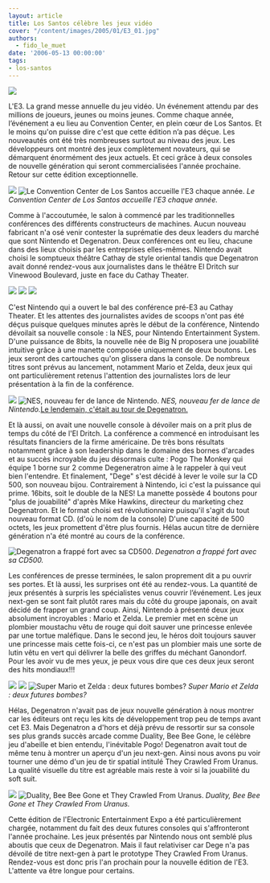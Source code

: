 ```yaml
---
layout: article
title: Los Santos célèbre les jeux vidéo
cover: "/content/images/2005/01/E3_01.jpg"
authors:
  - fido_le_muet
date: '2006-05-13 00:00:00'
tags:
- los-santos
---
```


![](/content/images/2005/01/E3_01.jpg)

L'E3. La grand messe annuelle du jeu vidéo. Un événement attendu par des millions de joueurs, jeunes ou moins jeunes. Comme chaque année, l’événement a eu lieu au Convention Center, en plein cœur de Los Santos. Et le moins qu'on puisse dire c'est que cette édition n’a pas déçue. Les nouveautés ont été très nombreuses surtout au niveau des jeux. Les développeurs ont montré des jeux complètement novateurs, qui se démarquent énormément des jeux actuels. Et ceci grâce à deux consoles de nouvelle génération qui seront commercialisées l'année prochaine. Retour sur cette édition exceptionnelle.

![](/content/images/2005/01/E3_02.jpg)
![Le Convention Center de Los Santos accueille l'E3 chaque année.](/content/images/2005/01/E3_03.jpg)
_Le Convention Center de Los Santos accueille l'E3 chaque année._

Comme à l'accoutumée, le salon à commencé par les traditionnelles conférences des différents constructeurs de machines. Aucun nouveau fabricant n'a osé venir contester la suprématie des deux leaders du marché que sont Nintendo et Degenatron. Deux conférences ont eu lieu, chacune dans des lieux choisis par les entreprises elles-mêmes. Nintendo avait choisi le somptueux théâtre Cathay de style oriental tandis que Degenatron avait donné rendez-vous aux journalistes dans le théâtre El Dritch sur Vinewood Boulevard, juste en face du Cathay Theater.

![](/content/images/2005/01/Cathay_Nintendo.jpg)
![](/content/images/2005/01/El_Dritch_Degenatron.jpg)
![](/content/images/2005/01/Nintendo_Logo.jpg)

C'est Nintendo qui a ouvert le bal des conférence pré-E3 au Cathay Theater. Et les attentes des journalistes avides de scoops n'ont pas été déçus puisque quelques minutes après le début de la conférence, Nintendo dévoilait sa nouvelle console : la NES, pour Nintendo Entertainment System. D'une puissance de 8bits, la nouvelle née de Big N proposera une jouabilité intuitive grâce à une manette composée uniquement de deux boutons. Les jeux seront des cartouches qu'on glissera dans la console. De nombreux titres sont prévus au lancement, notamment Mario et Zelda, deux jeux qui ont particulièrement retenus l'attention des journalistes lors de leur présentation à la fin de la conférence.

![](/content/images/2005/01/NES_02.jpg)
![NES, nouveau fer de lance de Nintendo.](/content/images/2005/01/NES_01.jpg)
_NES, nouveau fer de lance de Nintendo._[Le lendemain, c'était au tour de Degenatron.](/content/images/2005/01/Degenatron_Logo.jpg)

Et là aussi, on avait une nouvelle console à dévoiler mais on a prit plus de temps du côté de l'El Dritch. La conférence a commencé en introduisant les résultats financiers de la firme américaine. De très bons résultats notamment grâce à son leadership dans le domaine des bornes d'arcades et au succès incroyable du jeu désormais culte : Pogo The Monkey qui équipe 1 borne sur 2 comme Degeneratron aime à le rappeler à qui veut bien l'entendre. Et finalement, "Dege" s'est décidé à lever le voile sur la CD 500, son nouveau bijou. Contrairement à Nintendo, ici c'est la puissance qui prime. 16bits, soit le double de la NES! La manette possède 4 boutons pour "plus de jouabilité" d'après Mike Hawkins, directeur du marketing chez Degenatron. Et le format choisi est révolutionnaire puisqu'il s'agit du tout nouveau format CD. (d'où le nom de la console) D'une capacité de 500 octets, les jeux promettent d'être plus fournis. Hélas aucun titre de dernière génération n'a été montré au cours de la conférence.

![Degenatron a frappé fort avec sa CD500.](/content/images/2005/01/CD500_02.jpg)
_Degenatron a frappé fort avec sa CD500._

Les conférences de presse terminées, le salon proprement dit a pu ouvrir ses portes. Et là aussi, les surprises ont été au rendez-vous. La quantité de jeux présentés à surpris les spécialistes venus couvrir l’événement. Les jeux next-gen se sont fait plutôt rares mais du côté du groupe japonais, on avait décidé de frapper un grand coup. Ainsi, Nintendo à présenté deux jeux absolument incroyables : Mario et Zelda. Le premier met en scène un plombier moustachu vêtu de rouge qui doit sauver une princesse enlevée par une tortue maléfique. Dans le second jeu, le héros doit toujours sauver une princesse mais cette fois-ci, ce n'est pas un plombier mais une sorte de lutin vêtu en vert qui délivrer la belle des griffes du méchant Ganondorf. Pour les avoir vu de mes yeux, je peux vous dire que ces deux jeux seront des hits mondiaux!!!

![](/content/images/2005/01/Mario_Screen_01.jpg)
![](/content/images/2005/01/Mario_Screen_02.jpg)
![Super Mario et Zelda : deux futures bombes?](/content/images/2005/01/Zelda_Screen_02.jpg)
_Super Mario et Zelda : deux futures bombes?_

Hélas, Degenatron n'avait pas de jeux nouvelle génération à nous montrer car les éditeurs ont reçu les kits de développement trop peu de temps avant cet E3. Mais Degenatron a d'hors et déjà prévu de ressortir sur sa console ses plus grands succès arcade comme Duality, Bee Bee Gone, le célèbre jeu d'abeille et bien entendu, l'inévitable Pogo! Degenatron avait tout de même tenu à montrer un aperçu d'un jeu next-gen. Ainsi nous avons pu voir tourner une démo d'un jeu de tir spatial intitulé They Crawled From Uranus. La qualité visuelle du titre est agréable mais reste à voir si la jouabilité du soft suit.

![](/content/images/2005/01/Bee_Bee_Gone_Screen.jpg)
![Duality, Bee Bee Gone et They Crawled From Uranus.](/content/images/2005/01/They_Crawled_From_Uranus_Screen.jpg)
_Duality, Bee Bee Gone et They Crawled From Uranus._

Cette édition de l'Electronic Entertainment Expo a été particulièrement chargée, notamment du fait des deux futures consoles qui s'affronteront l'année prochaine. Les jeux présentés par Nintendo nous ont semblé plus aboutis que ceux de Degenatron. Mais il faut relativiser car Dege n'a pas dévoilé de titre next-gen à part le prototype They Crawled From Uranus. Rendez-vous est donc pris l'an prochain pour la nouvelle édition de l'E3. L'attente va être longue pour certains.